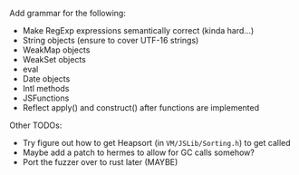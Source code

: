 Add grammar for the following:

* Make RegExp expressions semantically correct (kinda hard...)
* String objects (ensure to cover UTF-16 strings)
* WeakMap objects
* WeakSet objects
* eval
* Date objects
* Intl methods
* JSFunctions
* Reflect apply() and construct() after functions are implemented

Other TODOs:

* Try figure out how to get Heapsort (in `VM/JSLib/Sorting.h`) to get called
* Maybe add a patch to hermes to allow for GC calls somehow?
* Port the fuzzer over to rust later (MAYBE)
